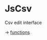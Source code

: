 # JsCsv

Csv edit interface 

-> [functions](https://github.com/puutaro/CommandClick/tree/master/md/developer/js_interface/functions/JsCsv)
